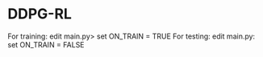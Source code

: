 # DDPG-RL
For training:
edit main.py> set ON_TRAIN = TRUE
For testing:
edit main.py: set ON_TRAIN = FALSE
